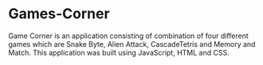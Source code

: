 # Games-Corner

Game Corner is an application consisting of combination of four different games which are Snake Byte, Alien Attack, CascadeTetris and Memory and Match. This application was built using JavaScript, HTML and CSS.
